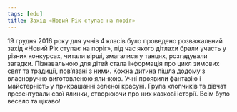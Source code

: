 ```yaml
---
tags: [edu]
title: Захід «Новий Рік ступає на поріг»
---
```


19 грудня 2016 року для учнів 4 класів було проведено розважальний захід «Новий Рік ступає на поріг», під час якого дітлахи брали участь у різних конкурсах, читали вірші, змагалися у танцях, розгадували загадки. Пізнавальною для дітей стала інформація про цикл зимових свят та традиції, пов’язані з ними. Кожна дитина пішла додому з власноручно виготовленою ялинкою. Учні проявили фантазію і майстерність у прикрашанні зеленої красуні. Група хлопчиків та дівчат презентували свої ялинки, створюючи про них казкові історії. Всім було весело та цікаво!

<slideshow id="72157674246969264"></slideshow>
